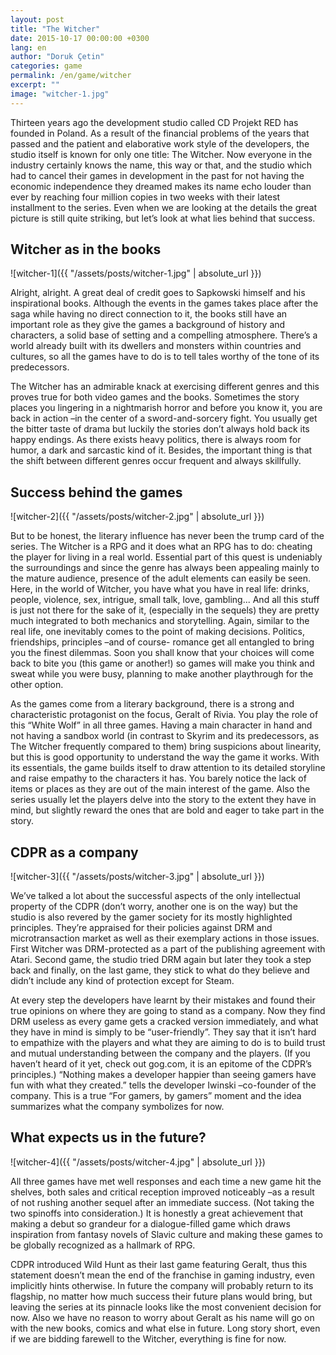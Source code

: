 ```yaml
---
layout: post
title: "The Witcher"
date: 2015-10-17 00:00:00 +0300
lang: en
author: "Doruk Çetin"
categories: game
permalink: /en/game/witcher
excerpt: ""
image: "witcher-1.jpg"
---
```

Thirteen years ago the development studio called CD Projekt RED has founded in Poland. As a result of the financial problems of the years that passed and the patient and elaborative work style of the developers, the studio itself is known for only one title: The Witcher. Now everyone in the industry certainly knows the name, this way or that, and the studio which had to cancel their games in development in the past for not having the economic independence they dreamed makes its name echo louder than ever by reaching four million copies in two weeks with their latest installment to the series. Even when we are looking at the details the great picture is still quite striking, but let’s look at what lies behind that success.
## Witcher as in the books
![witcher-1]({{ "/assets/posts/witcher-1.jpg" | absolute_url }})

Alright, alright. A great deal of credit goes to Sapkowski himself and his inspirational books. Although the events in the games takes place after the saga while having no direct connection to it, the books still have an important role as they give the games a background of history and characters, a solid base of setting and a compelling atmosphere. There’s a world already built with its dwellers and monsters within countries and cultures, so all the games have to do is to tell tales worthy of the tone of its predecessors.


The Witcher has an admirable knack at exercising different genres and this proves true for both video games and the books. Sometimes the story places you lingering in a nightmarish horror and before you know it, you are back in action –in the center of a sword-and-sorcery fight. You usually get the bitter taste of drama but luckily the stories don’t always hold back its happy endings. As there exists heavy politics, there is always room for humor, a dark and sarcastic kind of it. Besides, the important thing is that the shift between different genres occur frequent and always skillfully.
## Success behind the games
![witcher-2]({{ "/assets/posts/witcher-2.jpg" | absolute_url }})

But to be honest, the literary influence has never been the trump card of the series. The Witcher is a RPG and it does what an RPG has to do: cheating the player for living in a real world. Essential part of this quest is undeniably the surroundings and since the genre has always been appealing mainly to the mature audience, presence of the adult elements can easily be seen. Here, in the world of Witcher, you have what you have in real life: drinks, people, violence, sex, intrigue, small talk, love, gambling... And all this stuff is just not there for the sake of it, (especially in the sequels) they are pretty much integrated to both mechanics and storytelling. Again, similar to the real life, one inevitably comes to the point of making decisions. Politics, friendships, principles –and of course- romance get all entangled to bring you the finest dilemmas. Soon you shall know that your choices will come back to bite you (this game or another!) so games will make you think and sweat while you were busy, planning to make another playthrough for the other option.


As the games come from a literary background, there is a strong and characteristic protagonist on the focus, Geralt of Rivia. You play the role of this “White Wolf” in all three games. Having a main character in hand and not having a sandbox world (in contrast to Skyrim and its predecessors, as The Witcher frequently compared to them) bring suspicions about linearity, but this is good opportunity to understand the way the game it works. With its essentials, the game builds itself to draw attention to its detailed storyline and raise empathy to the characters it has. You barely notice the lack of items or places as they are out of the main interest of the game. Also the series usually let the players delve into the story to the extent they have in mind, but slightly reward the ones that are bold and eager to take part in the story.
## CDPR as a company
![witcher-3]({{ "/assets/posts/witcher-3.jpg" | absolute_url }})

We’ve talked a lot about the successful aspects of the only intellectual property of the CDPR (don’t worry, another one is on the way) but the studio is also revered by the gamer society for its mostly highlighted principles. They’re appraised for their policies against DRM and microtransaction market as well as their exemplary actions in those issues. First Witcher was DRM-protected as a part of the publishing agreement with Atari. Second game, the studio tried DRM again but later they took a step back and finally, on the last game, they stick to what do they believe and didn’t include any kind of protection except for Steam.


At every step the developers have learnt by their mistakes and found their true opinions on where they are going to stand as a company. Now they find DRM useless as every game gets a cracked version immediately, and what they have in mind is simply to be “user-friendly”. They say that it isn’t hard to empathize with the players and what they are aiming to do is to build trust and mutual understanding between the company and the players. (If you haven’t heard of it yet, check out gog.com, it is an epitome of the CDPR’s principles.) “Nothing makes a developer happier than seeing gamers have fun with what they created.” tells the developer Iwinski –co-founder of the company. This is a true “For gamers, by gamers” moment and the idea summarizes what the company symbolizes for now.
## What expects us in the future?
![witcher-4]({{ "/assets/posts/witcher-4.jpg" | absolute_url }})

All three games have met well responses and each time a new game hit the shelves, both sales and critical reception improved noticeably –as a result of not rushing another sequel after an immediate success. (Not taking the two spinoffs into consideration.) It is honestly a great achievement that making a debut so grandeur for a dialogue-filled game which draws inspiration from fantasy novels of Slavic culture and making these games to be globally recognized as a hallmark of RPG.


CDPR introduced Wild Hunt as their last game featuring Geralt, thus this statement doesn’t mean the end of the franchise in gaming industry, even implicitly hints otherwise. In future the company will probably return to its flagship, no matter how much success their future plans would bring, but leaving the series at its pinnacle looks like the most convenient decision for now. Also we have no reason to worry about Geralt as his name will go on with the new books, comics and what else in future. Long story short, even if we are bidding farewell to the Witcher, everything is fine for now.